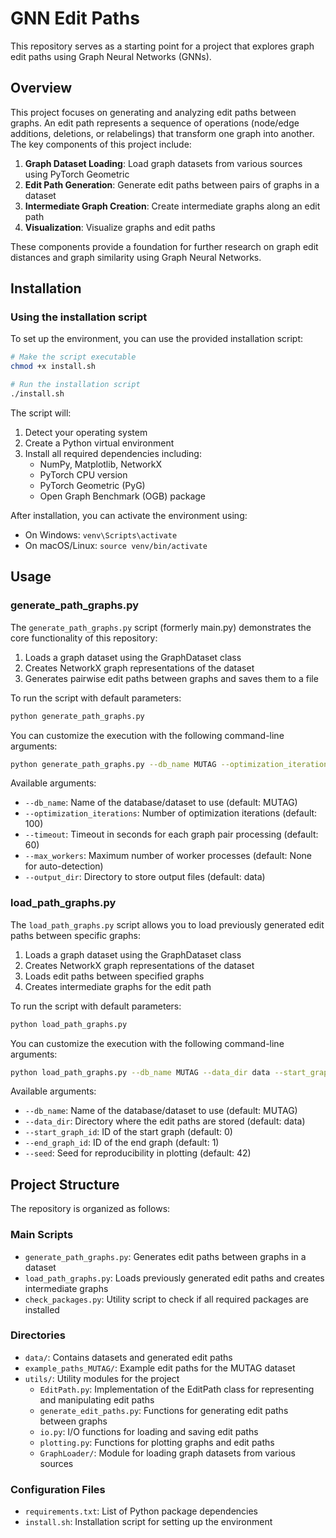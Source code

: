 # GNN Edit Paths

This repository serves as a starting point for a project that explores graph edit paths using Graph Neural Networks (GNNs).

## Overview

This project focuses on generating and analyzing edit paths between graphs. An edit path represents a sequence of operations (node/edge additions, deletions, or relabelings) that transform one graph into another. The key components of this project include:

1. **Graph Dataset Loading**: Load graph datasets from various sources using PyTorch Geometric
2. **Edit Path Generation**: Generate edit paths between pairs of graphs in a dataset
3. **Intermediate Graph Creation**: Create intermediate graphs along an edit path
4. **Visualization**: Visualize graphs and edit paths

These components provide a foundation for further research on graph edit distances and graph similarity using Graph Neural Networks.


## Installation

### Using the installation script

To set up the environment, you can use the provided installation script:

```bash
# Make the script executable
chmod +x install.sh

# Run the installation script
./install.sh
```

The script will:
1. Detect your operating system
2. Create a Python virtual environment
3. Install all required dependencies including:
   - NumPy, Matplotlib, NetworkX
   - PyTorch CPU version
   - PyTorch Geometric (PyG)
   - Open Graph Benchmark (OGB) package

After installation, you can activate the environment using:
- On Windows: `venv\Scripts\activate`
- On macOS/Linux: `source venv/bin/activate`

## Usage

### generate_path_graphs.py

The `generate_path_graphs.py` script (formerly main.py) demonstrates the core functionality of this repository:

1. Loads a graph dataset using the GraphDataset class
2. Creates NetworkX graph representations of the dataset
3. Generates pairwise edit paths between graphs and saves them to a file

To run the script with default parameters:

```bash
python generate_path_graphs.py
```

You can customize the execution with the following command-line arguments:

```bash
python generate_path_graphs.py --db_name MUTAG --optimization_iterations 100 --timeout 60 --max_workers 4 --output_dir data
```

Available arguments:
- `--db_name`: Name of the database/dataset to use (default: MUTAG)
- `--optimization_iterations`: Number of optimization iterations (default: 100)
- `--timeout`: Timeout in seconds for each graph pair processing (default: 60)
- `--max_workers`: Maximum number of worker processes (default: None for auto-detection)
- `--output_dir`: Directory to store output files (default: data)

### load_path_graphs.py

The `load_path_graphs.py` script allows you to load previously generated edit paths between specific graphs:

1. Loads a graph dataset using the GraphDataset class
2. Creates NetworkX graph representations of the dataset
3. Loads edit paths between specified graphs
4. Creates intermediate graphs for the edit path

To run the script with default parameters:

```bash
python load_path_graphs.py
```

You can customize the execution with the following command-line arguments:

```bash
python load_path_graphs.py --db_name MUTAG --data_dir data --start_graph_id 0 --end_graph_id 1 --seed 42
```

Available arguments:
- `--db_name`: Name of the database/dataset to use (default: MUTAG)
- `--data_dir`: Directory where the edit paths are stored (default: data)
- `--start_graph_id`: ID of the start graph (default: 0)
- `--end_graph_id`: ID of the end graph (default: 1)
- `--seed`: Seed for reproducibility in plotting (default: 42)

## Project Structure

The repository is organized as follows:

### Main Scripts
- `generate_path_graphs.py`: Generates edit paths between graphs in a dataset
- `load_path_graphs.py`: Loads previously generated edit paths and creates intermediate graphs
- `check_packages.py`: Utility script to check if all required packages are installed

### Directories
- `data/`: Contains datasets and generated edit paths
- `example_paths_MUTAG/`: Example edit paths for the MUTAG dataset
- `utils/`: Utility modules for the project
  - `EditPath.py`: Implementation of the EditPath class for representing and manipulating edit paths
  - `generate_edit_paths.py`: Functions for generating edit paths between graphs
  - `io.py`: I/O functions for loading and saving edit paths
  - `plotting.py`: Functions for plotting graphs and edit paths
  - `GraphLoader/`: Module for loading graph datasets from various sources

### Configuration Files
- `requirements.txt`: List of Python package dependencies
- `install.sh`: Installation script for setting up the environment
